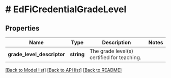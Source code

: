 # # EdFiCredentialGradeLevel

## Properties

Name | Type | Description | Notes
------------ | ------------- | ------------- | -------------
**grade_level_descriptor** | **string** | The grade level(s) certified for teaching. |

[[Back to Model list]](../../README.md#models) [[Back to API list]](../../README.md#endpoints) [[Back to README]](../../README.md)
